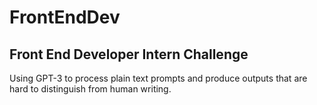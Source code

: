 # FrontEndDev
## Front End Developer Intern Challenge
Using GPT-3 to process plain text prompts and produce outputs that are hard to distinguish from human writing. 
